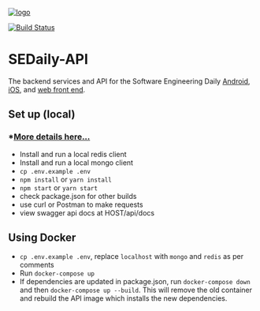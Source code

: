 [![logo](https://i.imgur.com/3OtP3p8.png)](https://softwareengineeringdaily.com/)

[![Build Status](https://travis-ci.org/SoftwareEngineeringDaily/software-engineering-daily-api.svg?branch=travis-fix)](https://travis-ci.org/SoftwareEngineeringDaily/software-engineering-daily-api)

# SEDaily-API

The backend services and API for the Software Engineering Daily [Android](https://github.com/SoftwareEngineeringDaily/SEDaily-Android), [iOS](https://github.com/SoftwareEngineeringDaily/se-daily-iOS), and [web front end](https://github.com/SoftwareEngineeringDaily/sedaily-front-end).

## Set up (local) 
### *[More details here...](https://softwareengineeringdaily.github.io/Backend/gettingstarted/)
  - Install and run a local redis client
  - Install and run a local mongo client
  - `cp .env.example .env`
  - `npm install` or `yarn install`
  - `npm start` or `yarn start`
  - check package.json for other builds
  - use curl or Postman to make requests
  - view swagger api docs at HOST/api/docs

## Using Docker
  - `cp .env.example .env`, replace `localhost` with `mongo` and `redis` as per comments
  - Run `docker-compose up`
  - If dependencies are updated in package.json, run `docker-compose down` and then `docker-compose up --build`. This will remove the old container and rebuild the API image which installs the new dependencies.
